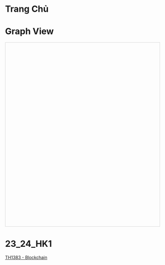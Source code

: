 # Trang Chủ

# Graph View

<div id="mynetwork"></div>

<script type="text/javascript" src="https://unpkg.com/vis-network@9.1.2/dist/vis-network.min.js"></script>
<link href="https://unpkg.com/vis-network@9.1.2/styles/vis-network.min.css" rel="stylesheet" type="text/css" />

<script type="text/javascript">
// Load graph data from JSON file
fetch('/graph_data.json')
  .then(response => response.json())
  .then(data => {
    const uniqueNodes = new Map();
    const nodes = [];
    const edges = [];

    data.nodes.forEach(node => {
      if (!uniqueNodes.has(node.id)) {
        uniqueNodes.set(node.id, true);
        nodes.push(node);
      }
    });

    data.edges.forEach(edge => {
      edges.push(edge);
    });

    const container = document.getElementById('mynetwork');
    const graphData = {
      nodes: new vis.DataSet(nodes),
      edges: new vis.DataSet(edges)
    };

    const options = {
      nodes: {
        shape: 'dot',
        size: 20
      },
      edges: {
        arrows: 'to'
      },
      physics: {
        enabled: true
      }
    };

    new vis.Network(container, graphData, options);
  })
  .catch(error => console.error('Error loading graph data:', error));
</script>

<style>
#mynetwork {
  width: 100%;
  height: 600px;
  border: 1px solid lightgray;
}
</style>

# 23_24_HK1
[TH1383 - Blockchain](blockchain/lecture.md)

